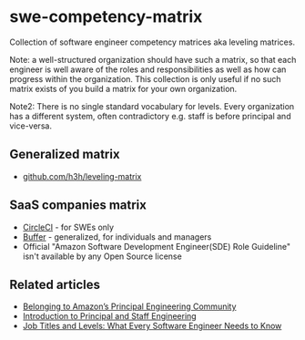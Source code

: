 # swe-competency-matrix
Collection of software engineer competency matrices aka leveling matrices.

Note: a well-structured organization should have such a matrix, so that each engineer is well aware of the roles and responsibilities as well as how can progress within the organization. This collection is only useful if no such matrix exists of you build a matrix for your own organization.

Note2: There is no single standard vocabulary for levels. Every organization has a different system, often contradictory e.g. staff is before principal and vice-versa.

## Generalized matrix

* [github.com/h3h/leveling-matrix](https://h3h.github.io/leveling-matrix/)

## SaaS companies matrix

* [CircleCI](https://docs.google.com/spreadsheets/d/131XZCEb8LoXqy79WWrhCX4sBnGhCM1nAIz4feFZJsEo/edit?gid=0) - for SWEs only
* [Buffer](https://buffer.com/resources/career-framework/) - generalized, for individuals and managers
* Official "Amazon Software Development Engineer(SDE) Role Guideline" isn't available by any Open Source license

## Related articles

* [Belonging to Amazon’s Principal Engineering Community](https://medium.com/geekculture/belonging-to-amazons-principal-engineering-community-aa8059152fbf)
* [Introduction to Principal and Staff Engineering](https://ehotinger.com/blog/introduction-to-principal-and-staff-engineering/)
* [Job Titles and Levels: What Every Software Engineer Needs to Know](https://www.holloway.com/s/trh-job-titles-levels-fundamentals-for-software-engineering)
